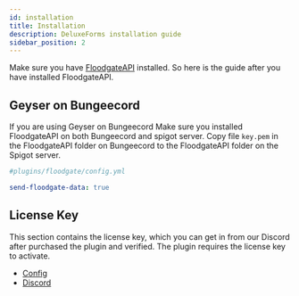 ```yaml
---
id: installation
title: Installation
description: DeluxeForms installation guide
sidebar_position: 2
---
```

Make sure you have [FloodgateAPI](https://geysermc.org/download) installed. So here is the guide after you have installed FloodgateAPI.

## Geyser on Bungeecord
If you are using Geyser on Bungeecord Make sure you installed FloodgateAPI on both Bungeecord and spigot server.
Copy file `key.pem` in the FloodgateAPI folder on Bungeecord to the FloodgateAPI folder on the Spigot server.
```yaml
#plugins/floodgate/config.yml

send-floodgate-data: true
```

## License Key
This section contains the license key, which you can get in from our Discord after purchased the plugin and verified. The plugin requires the license key to activate.

* [Config](./Configurations/config)
* [Discord](https://minevn.studio/discord)